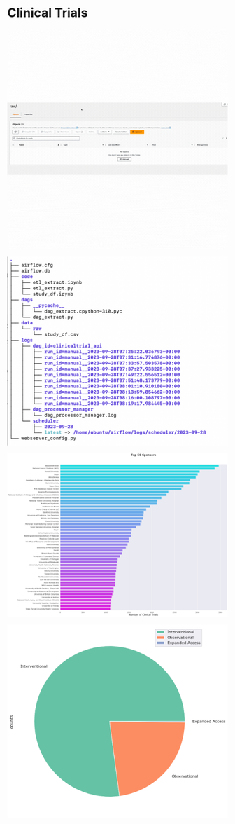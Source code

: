 # Clinical Trials 

![gif](images/airflow.gif)

![png](images/tree.png)


![png](images/sponsors_bar.png)


![png](images/types_pie.png)





 
